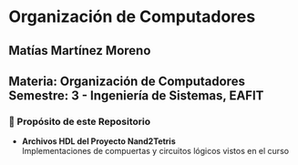 
#  Organización de Computadores 
## Matías Martínez  Moreno
**Materia:** Organización de Computadores  
**Semestre:** 3 - Ingeniería de Sistemas, EAFIT  
--
### 🎯 Propósito de este Repositorio  
- **Archivos HDL del Proyecto Nand2Tetris**  
  Implementaciones de compuertas y circuitos lógicos vistos en el curso
